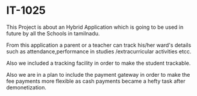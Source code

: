 # IT-1025
This Project is about an Hybrid Application which is going to be used in future by all the Schools in tamilnadu.

From this application a parent or a teacher can track his/her ward's details such as attendance,performance in studies /extracurricular activities etcc.

Also we included a tracking facility in order to make the student trackable.

Also we are in a plan to include the payment gateway in order to make the fee payments more flexible as cash payments became a hefty task after demonetization.
